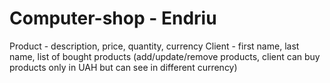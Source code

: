 # Computer-shop - Endriu
Product - description, price, quantity, currency
Client - first name, last name, list of bought products
(add/update/remove products, client can buy products only in UAH but can see in different currency)
